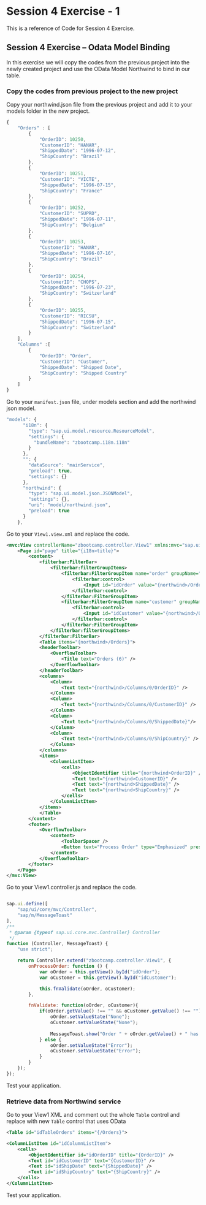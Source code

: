 # Session 4 Exercise - 1
This is a reference of Code for Session 4 Exercise.

## Session 4 Exercise – Odata Model Binding
In this exercise we will copy the codes from the previous project into the newly created project and use the OData Model Northwind to bind in our table. 

### Copy the codes from previous project to the new project

Copy your northwind.json file from the previous project and add it to your models folder in the new project. 
```js
{
	"Orders" : [
		{
			"OrderID": 10250,
			"CustomerID": "HANAR",
			"ShippedDate": "1996-07-12",
			"ShipCountry": "Brazil"
		},
		{
			"OrderID": 10251,
			"CustomerID": "VICTE",
			"ShippedDate": "1996-07-15",
			"ShipCountry": "France"
		},
		{
			"OrderID": 10252,
			"CustomerID": "SUPRD",
			"ShippedDate": "1996-07-11",
			"ShipCountry": "Belgium"
		},
		{
			"OrderID": 10253,
			"CustomerID": "HANAR",
			"ShippedDate": "1996-07-16",
			"ShipCountry": "Brazil"
		},
		{
			"OrderID": 10254,
			"CustomerID": "CHOPS",
			"ShippedDate": "1996-07-23",
			"ShipCountry": "Switzerland"
		},
		{
			"OrderID": 10255,
			"CustomerID": "RICSU",
			"ShippedDate": "1996-07-15",
			"ShipCountry": "Switzerland"
		}
	],
	"Columns" :[
		{
			"OrderID": "Order",
			"CustomerID": "Customer",
			"ShippedDate": "Shipped Date",
			"ShipCountry": "Shipped Country"
		}
	]
}
```

Go to your ``manifest.json`` file, under models section and add the northwind json model.
```js
"models": {
      "i18n": {
        "type": "sap.ui.model.resource.ResourceModel",
        "settings": {
          "bundleName": "zbootcamp.i18n.i18n"
        }
      },
      "": {
        "dataSource": "mainService",
        "preload": true,
        "settings": {}
      },
      "northwind": {
        "type": "sap.ui.model.json.JSONModel",
        "settings": {},
        "uri": "model/northwind.json",
        "preload": true
      }
    },

```
Go to your ``View1.view.xml`` and replace the code.

```xml
<mvc:View controllerName="zbootcamp.controller.View1" xmlns:mvc="sap.ui.core.mvc" displayBlock="true" xmlns="sap.m" xmlns:filterbar="sap.ui.comp.filterbar">
    <Page id="page" title="{i18n>title}">
        <content>
            <filterbar:FilterBar>
                <filterbar:filterGroupItems>
                    <filterbar:FilterGroupItem name="order" groupName="a" visibleInFilterBar="true" label="Order ID">
                        <filterbar:control>
                            <Input id="idOrder" value="{northwind>/Orders/0/OrderID}"/>
                        </filterbar:control>
                    </filterbar:FilterGroupItem>
                    <filterbar:FilterGroupItem name="customer" groupName="a" visibleInFilterBar="true" label="Customer ID">
                        <filterbar:control>
                            <Input id="idCustomer" value="{northwind>/Orders/0/CustomerID}"/>
                        </filterbar:control>
                    </filterbar:FilterGroupItem>
                </filterbar:filterGroupItems>
            </filterbar:FilterBar>
            <Table items="{northwind>/Orders}">
            <headerToolbar>
                <OverflowToolbar>
                    <Title text="Orders (6)" />
                </OverflowToolbar>
            </headerToolbar>
            <columns>
                <Column>
                    <Text text="{northwind>/Columns/0/OrderID}" />
                </Column>
                <Column>
                    <Text text="{northwind>/Columns/0/CustomerID}" />
                </Column>
                <Column>
                    <Text text="{northwind>/Columns/0/ShippedDate}"/>
                </Column>
                <Column>
                    <Text text="{northwind>/Columns/0/ShipCountry}" />
                </Column>
            </columns>
            <items>
                <ColumnListItem>
                    <cells>
                        <ObjectIdentifier title="{northwind>OrderID}" />
                        <Text text="{northwind>CustomerID}" />
                        <Text text="{northwind>ShippedDate}" />
                        <Text text="{northwind>ShipCountry}" />
                    </cells>
                </ColumnListItem>
            </items>
            </Table>
        </content>
        <footer>
            <OverflowToolbar>
                <content>
                    <ToolbarSpacer />
                    <Button text="Process Order" type="Emphasized" press="onProcessOrder"/>
                </content>
            </OverflowToolbar>
        </footer>
    </Page>
</mvc:View>
```

Go to your View1.controller.js and replace the code.
```js

sap.ui.define([
    "sap/ui/core/mvc/Controller",
    "sap/m/MessageToast"
],
/**
 * @param {typeof sap.ui.core.mvc.Controller} Controller
 */
function (Controller, MessageToast) {
    "use strict";

    return Controller.extend("zbootcamp.controller.View1", {
        onProcessOrder: function () {
            var oOrder = this.getView().byId("idOrder");
            var oCustomer = this.getView().byId("idCustomer");

            this.fnValidate(oOrder, oCustomer);
        },

        fnValidate: function(oOrder, oCustomer){
            if(oOrder.getValue() !== "" && oCustomer.getValue() !== ""){
                oOrder.setValueState("None");
                oCustomer.setValueState("None");
                
                MessageToast.show("Order " + oOrder.getValue() + " has been processed for Customer " + oCustomer.getValue() + " sucessfully!" );
            } else {
                oOrder.setValueState("Error");
                oCustomer.setValueState("Error");
            }
        }
    });
});
```
Test your application.


### Retrieve data from Northwind service
Go to your View1 XML and comment out the whole `Table` control and replace with new `Table` control that uses OData

<!-- Go to your View1 XML and remove all the northwind> prefixes in our bindings. Our OData Model is the default model, it means we do not need any prefixed model names when binding unlike what we did with the JSON Model. -->

```xml
<Table id="idTableOrders" items="{/Orders}">
```

```xml
<ColumnListItem id="idColumnListItem">
	<cells>
		<ObjectIdentifier id="idOrderID" title="{OrderID}" />
		<Text id="idCustomerID" text="{CustomerID}" />
		<Text id="idShipDate" text="{ShippedDate}" />
		<Text id="idShipCountry" text="{ShipCountry}" />
	</cells>
</ColumnListItem>
```


Test your application. 
